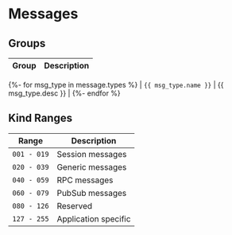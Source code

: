 # Messages

## Groups

| Group                 | Description         |
| --------------------- | ------------------- |
{%- for msg_type in message.types %}
| `{{ msg_type.name }}` | {{ msg_type.desc }} |
{%- endfor %}

## Kind Ranges

| Range       | Description          |
| ----------- | -------------------- |
| `001 - 019` | Session messages     |
| `020 - 039` | Generic messages     |
| `040 - 059` | RPC messages         |
| `060 - 079` | PubSub messages      |
| `080 - 126` | Reserved             |
| `127 - 255` | Application specific |
